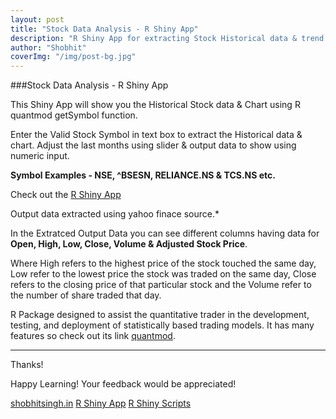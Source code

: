```yaml
---
layout: post
title: "Stock Data Analysis - R Shiny App"
description: "R Shiny App for extracting Stock Historical data & trend Chart."
author: "Shobhit"
coverImg: "/img/post-bg.jpg"
---
```


###Stock Data Analysis - R Shiny App

This Shiny App will show you the Historical Stock data & Chart using R quantmod getSymbol function.

Enter the Valid Stock Symbol in text box to extract the Historical data & chart. Adjust the last months using slider & output data to show using numeric input.

**Symbol Examples - NSE, ^BSESN, RELIANCE.NS & TCS.NS etc.**

Check out the [R Shiny App](https://shobhitsingh.shinyapps.io/StockDataApp/)

Output data extracted using yahoo finace source.*

In the Extratced Output Data you can see different columns having data for **Open, High, Low, Close, Volume & Adjusted Stock Price**.

Where High refers to the highest price of the stock touched the same day, Low refer to the lowest price the stock was traded on the same day, Close refers to the closing price of that particular stock and the Volume refer to the number of share traded that day.

R Package designed to assist the quantitative trader in the development, testing, and deployment of statistically based trading models. It has many features so check out its link [quantmod](https://cran.r-project.org/web/packages/quantmod/quantmod.pdf).

***


Thanks!

Happy Learning! Your feedback would be appreciated!

[shobhitsingh.in](http://shobhitsingh.in)
[R Shiny App](https://shobhitsingh.shinyapps.io/StockDataApp/)
[R Shiny Scripts](https://github.com/shobhit-singh/StockData)
